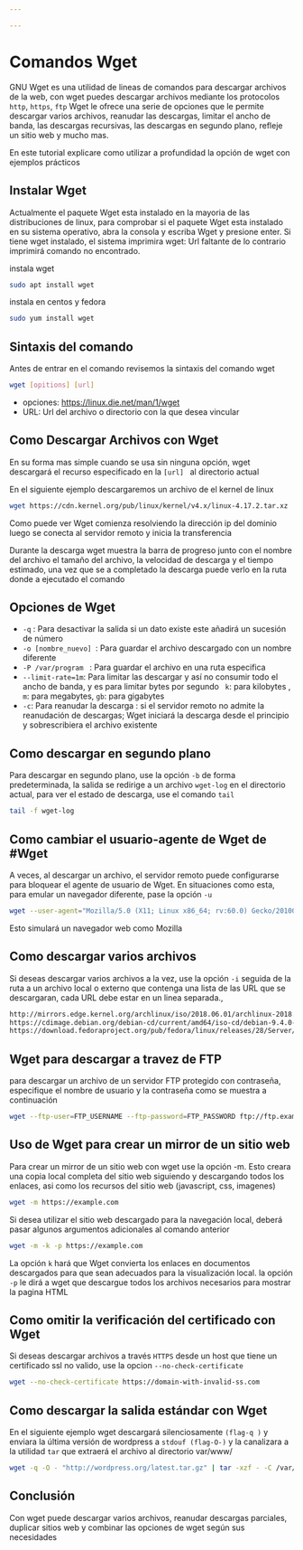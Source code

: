 ```yaml
---

---
```


# Comandos Wget 

GNU Wget es una utilidad de lineas de comandos para descargar archivos de la web, con wget puedes descargar archivos mediante los protocolos `http`, `https`, `ftp` Wget le ofrece una serie de opciones que le permite descargar varios archivos, reanudar las descargas, limitar el ancho de banda, las descargas recursivas, las descargas en segundo plano, refleje un sitio web y mucho mas.

En este tutorial explicare como utilizar a profundidad la opción de wget con ejemplos prácticos

## Instalar Wget

Actualmente el paquete Wget esta instalado en la mayoria de las distribuciones de linux, para comprobar si el paquete Wget esta instalado en su sistema operativo, abra la consola y escriba Wget y presione enter. Si tiene wget instalado, el sistema imprimira wget: Url faltante de lo contrario imprimirá comando no encontrado.

instala wget 

```bash
sudo apt install wget
```

instala en centos y fedora 

```bash
sudo yum install wget
```

 

## Sintaxis del comando 

Antes de entrar en el comando revisemos la sintaxis del comando wget 

```bash
wget [opitions] [url]
```

- opciones: https://linux.die.net/man/1/wget
- URL: Url del archivo o directorio con la que desea vincular 

## Como Descargar Archivos con Wget

En su forma mas simple cuando se usa sin ninguna opción, wget descargará el recurso especificado en la `[url] ` al directorio actual 

En el siguiente ejemplo descargaremos un archivo de el kernel de linux

```bash
wget https://cdn.kernel.org/pub/linux/kernel/v4.x/linux-4.17.2.tar.xz
```

Como puede ver Wget comienza resolviendo la dirección ip del dominio luego se conecta al servidor remoto y inicia la transferencia 

Durante la descarga wget muestra la barra de progreso junto con el nombre del archivo el tamaño del archivo, la velocidad de descarga y el tiempo estimado, una vez que se a completado la descarga puede verlo en la ruta donde a ejecutado el comando

## Opciones de Wget

- `-q` : Para desactivar la salida  si un dato existe este añadirá un sucesión de número
- `-o [nombre_nuevo] `: Para guardar el archivo descargado con un nombre diferente
- `-P /var/program ` : Para guardar el archivo en una ruta especifica 
- `--limit-rate=1m`: Para limitar las descargar y así no consumir todo el ancho de banda, y es para limitar bytes por segundo ` k`: para kilobytes , `m`: para megabytes, `gb`: para gigabytes
- `-c`: Para reanudar la descarga : si el servidor remoto no admite la reanudación de descargas; Wget iniciará la descarga desde el principio y sobrescribiera el archivo existente 

## Como descargar en segundo plano 

Para descargar en segundo plano, use la opción `-b` de forma predeterminada, la salida se redirige a un archivo `wget-log` en el directorio actual, para ver el estado de descarga, use el comando `tail`

```bash
tail -f wget-log 
```

## Como cambiar el usuario-agente de Wget de #Wget

A veces, al descargar un archivo, el servidor remoto puede configurarse para bloquear el agente de usuario de Wget. En situaciones como esta, para emular un navegador diferente, pase la opción `-u`

```bash
wget --user-agent="Mozilla/5.0 (X11; Linux x86_64; rv:60.0) Gecko/20100101 Firefox/60.0" http://wget-forbidden.com/

```

Esto simulará un navegador web como Mozilla 



## Como descargar varios archivos 

Si deseas descargar varios archivos a la vez, use la opción `-i` seguida de la ruta a un archivo local o externo que contenga una lista de las URL  que se descargaran, cada URL debe estar en un linea separada., 

```txt
http://mirrors.edge.kernel.org/archlinux/iso/2018.06.01/archlinux-2018.06.01-x86_64.iso
https://cdimage.debian.org/debian-cd/current/amd64/iso-cd/debian-9.4.0-amd64-netinst.iso
https://download.fedoraproject.org/pub/fedora/linux/releases/28/Server/x86_64/iso/Fedora-Server-dvd-x86_64-28-1.1.iso

```

## Wget para descargar a travez de FTP

para descargar  un archivo de un servidor FTP protegido con contraseña, especifique el nombre de usuario y la contraseña como se muestra a continuación 

```bash
wget --ftp-user=FTP_USERNAME --ftp-password=FTP_PASSWORD ftp://ftp.example.com/filename.tar.gz

```

## Uso de Wget para crear un mirror  de un sitio web

Para crear un mirror de un sitio web con wget use la  opción  -m. Esto creara una copia local completa del sitio web siguiendo y descargando todos los enlaces, asi como los recursos del sitio web (javascript, css, imagenes)

```bash
wget -m https://example.com

```

Si desea utilizar el sitio web descargado para la navegación local, deberá pasar algunos argumentos adicionales al comando anterior 

```bash
wget -m -k -p https://example.com

```

La opción `k` hará que Wget convierta los enlaces en documentos descargados para que sean adecuados para la visualización local. la opción `-p` le dirá a wget que descargue todos los archivos necesarios para mostrar la pagina HTML 

## Como omitir la verificación del certificado con Wget

Si deseas descargar archivos a través `HTTPS` desde un host que tiene un certificado ssl no valido, use la opcion `--no-check-certificate`

```bash
wget --no-check-certificate https://domain-with-invalid-ss.com
```

## Como descargar la salida estándar  con Wget

En el siguiente ejemplo wget descargará silenciosamente `(flag-q )` y enviara la última versión de wordpress a `stdouf (flag-O-)` y la canalizara a la utilidad `tar` que extraerá el archivo al directorio var/www/  

```bash
wget -q -O - "http://wordpress.org/latest.tar.gz" | tar -xzf - -C /var/www

```

## Conclusión 

Con wget puede descargar varios archivos, reanudar descargas parciales, duplicar sitios web y combinar las opciones de wget según sus necesidades



```bash

```

